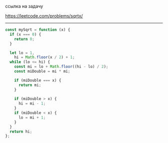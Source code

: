 ссылка на задачу 

https://leetcode.com/problems/sqrtx/


---
```js
const mySqrt = function (x) {
  if (x === 0) {
    return 0;
  }

  let lo = 1,
    hi = Math.floor(x / 2) + 1;
  while (lo <= hi) {
    const mi = lo + Math.floor((hi - lo) / 2);
    const miDouble = mi * mi;

    if (miDouble === x) {
      return mi;
    }
    
    if (miDouble > x) {
      hi = mi - 1;
    }
    if (miDouble < x) {
      lo = mi + 1;
    }
  }
  return hi;
};

```
